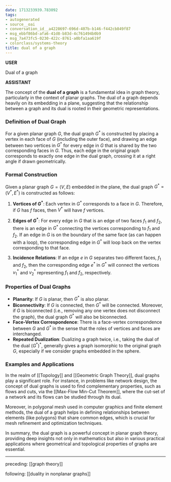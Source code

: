 ```yaml
---
date: 1713233939.783092
tags:
- autogenerated
- source__oai
- conversation_id__a4228697-696d-407b-b146-f442cb849f87
- msg_ebbf86bd-afa6-41d8-b83d-4c761494b0b9
- msg_7a473fc5-0230-422c-8761-a0bfa1aa619f
- colorclass/systems-theory
title: dual of a graph
---
```


**USER**

Dual of a graph


**ASSISTANT**

The concept of the **dual of a graph** is a fundamental idea in graph theory, particularly in the context of planar graphs. The dual of a graph depends heavily on its embedding in a plane, suggesting that the relationship between a graph and its dual is rooted in their geometric representations.

### Definition of Dual Graph

For a given planar graph $G$, the dual graph $G^*$ is constructed by placing a vertex in each face of $G$ (including the outer face), and drawing an edge between two vertices in $G^*$ for every edge in $G$ that is shared by the two corresponding faces in $G$. Thus, each edge in the original graph corresponds to exactly one edge in the dual graph, crossing it at a right angle if drawn geometrically.

### Formal Construction

Given a planar graph $G = (V, E)$ embedded in the plane, the dual graph $G^* = (V^*, E^*)$ is constructed as follows:

1. **Vertices of $G^*$**: Each vertex in $G^*$ corresponds to a face in $G$. Therefore, if $G$ has $f$ faces, then $V^*$ will have $f$ vertices.

2. **Edges of $G^*$**: For every edge in $G$ that is an edge of two faces $f_1$ and $f_2$, there is an edge in $G^*$ connecting the vertices corresponding to $f_1$ and $f_2$. If an edge in $G$ is on the boundary of the same face (as can happen with a loop), the corresponding edge in $G^*$ will loop back on the vertex corresponding to that face.

3. **Incidence Relations**: If an edge $e$ in $G$ separates two different faces, $f_1$ and $f_2$, then the corresponding edge $e^*$ in $G^*$ will connect the vertices $v^*_1$ and $v^*_2$ representing $f_1$ and $f_2$, respectively.

### Properties of Dual Graphs

- **Planarity**: If $G$ is planar, then $G^*$ is also planar.
- **Biconnectivity**: If $G$ is connected, then $G^*$ will be connected. Moreover, if $G$ is biconnected (i.e., removing any one vertex does not disconnect the graph), the dual graph $G^*$ will also be biconnected.
- **Face-Vertex Correspondence**: There is a face-vertex correspondence between $G$ and $G^*$ in the sense that the roles of vertices and faces are interchanged.
- **Repeated Dualization**: Dualizing a graph twice, i.e., taking the dual of the dual $(G^*)^*$, generally gives a graph isomorphic to the original graph $G$, especially if we consider graphs embedded in the sphere.

### Examples and Applications

In the realm of [[Topology]] and [[Geometric Graph Theory]], dual graphs play a significant role. For instance, in problems like network design, the concept of dual graphs is used to find complementary properties, such as flows and cuts, via the [[Max-Flow Min-Cut Theorem]], where the cut-set of a network and its flows can be studied through its dual.

Moreover, in polygonal mesh used in computer graphics and finite element methods, the dual of a graph helps in defining relationships between elements (like polygons) that share common edges, which is crucial for mesh refinement and optimization techniques.

In summary, the dual graph is a powerful concept in planar graph theory, providing deep insights not only in mathematics but also in various practical applications where geometrical and topological properties of graphs are essential.


---

preceding: [[graph theory]]  


following: [[duality in nonplanar graphs]]